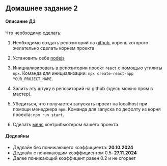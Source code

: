 ## Домашнее задание 2

#### Описание ДЗ

Что необходимо сделать:

1) Необходимо создать репозиторий на [github](https://github.com),
   корень которого желательно сделать корнем проекта

2) Установить себе [nodejs](https://nodejs.org/en/)

3) Инициализировать в репозитории проект `react` с помощью утилиты `npx`. 
   Команда для инициализации: `npx create-react-app YOUR_PROJECT_NAME`.

4) Залить эту штуку в репозиторий на github (здесь можно прям в мастер).

5) Убедиться, что получается запускать проект на localhost при помощи менеджера `npm`. 
   Команда для запуска по дефолту из корня проекта: `npm run start`.

6) Сделать [меня](https://github.com/JUSSIAR) контрибьютером вашего проекта.


#### Дедлайны

- Дедлайн без понижающего коэффициента: **20.10.2024**
- Дедлайн с понижающим коэффициентом 0.5: **27.11.2024**
- Далее понижающий коэффицент равен 0.2 и не сгорает
  
